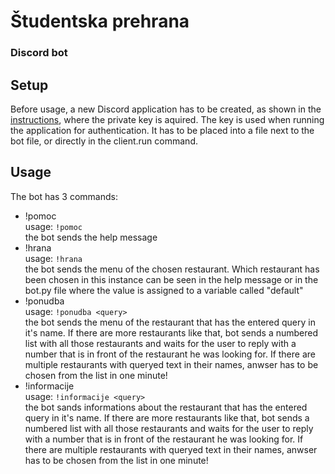 # Študentska prehrana
### Discord bot

## Setup
Before usage, a new Discord application has to be created, as shown in the [instructions](http://discordpy.readthedocs.io/en/latest/discord.html), where the private key is aquired. The key is used when running the application for authentication. It has to be placed into a file next to the bot file, or directly in the client.run command.

## Usage
The bot has 3 commands:
* !pomoc  
    usage: `!pomoc`  
    the bot sends the help message
* !hrana  
    usage: `!hrana`  
    the bot sends the menu of the chosen restaurant. Which restaurant has been chosen in this instance can be seen in the help message or in the bot.py file where the value is assigned to a variable called "default"
* !ponudba  
    usage: `!ponudba <query>`  
    the bot sends the menu of the restaurant that has the entered query in it's name. If there are more restaurants like that, bot sends a numbered list with all those restaurants and waits for the user to reply with a number that is in front of the restaurant he was looking for. If there are multiple restaurants with queryed text in their names, anwser has to be chosen from the list in one minute!
* !informacije  
	usage: `!informacije <query>`  
	the bot sands informations about the restaurant that has the entered query in it's name. If there are more restaurants like that, bot sends a numbered list with all those restaurants and waits for the user to reply with a number that is in front of the restaurant he was looking for. If there are multiple restaurants with queryed text in their names, anwser has to be chosen from the list in one minute!